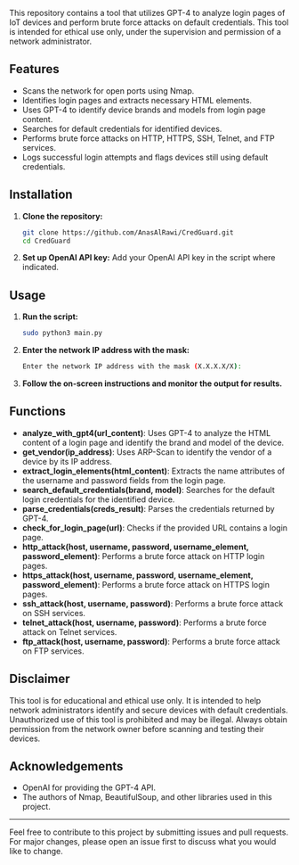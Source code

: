 This repository contains a tool that utilizes GPT-4 to analyze login pages of IoT devices and perform brute force attacks on default credentials. This tool is intended for ethical use only, under the supervision and permission of a network administrator.

## **Features**

- Scans the network for open ports using Nmap.
- Identifies login pages and extracts necessary HTML elements.
- Uses GPT-4 to identify device brands and models from login page content.
- Searches for default credentials for identified devices.
- Performs brute force attacks on HTTP, HTTPS, SSH, Telnet, and FTP services.
- Logs successful login attempts and flags devices still using default credentials.

## **Installation**

1. **Clone the repository:**
    
    ```bash
    git clone https://github.com/AnasAlRawi/CredGuard.git
    cd CredGuard
    ```
    
2. **Set up OpenAI API key:**
Add your OpenAI API key in the script where indicated.

## **Usage**

1. **Run the script:**
    
    ```bash
    sudo python3 main.py
    ```
    
2. **Enter the network IP address with the mask:**
    
    ```bash
    Enter the network IP address with the mask (X.X.X.X/X):
    ```
    
3. **Follow the on-screen instructions and monitor the output for results.**

## **Functions**

- **analyze_with_gpt4(url_content)**: Uses GPT-4 to analyze the HTML content of a login page and identify the brand and model of the device.
- **get_vendor(ip_address)**: Uses ARP-Scan to identify the vendor of a device by its IP address.
- **extract_login_elements(html_content)**: Extracts the name attributes of the username and password fields from the login page.
- **search_default_credentials(brand, model)**: Searches for the default login credentials for the identified device.
- **parse_credentials(creds_result)**: Parses the credentials returned by GPT-4.
- **check_for_login_page(url)**: Checks if the provided URL contains a login page.
- **http_attack(host, username, password, username_element, password_element)**: Performs a brute force attack on HTTP login pages.
- **https_attack(host, username, password, username_element, password_element)**: Performs a brute force attack on HTTPS login pages.
- **ssh_attack(host, username, password)**: Performs a brute force attack on SSH services.
- **telnet_attack(host, username, password)**: Performs a brute force attack on Telnet services.
- **ftp_attack(host, username, password)**: Performs a brute force attack on FTP services.

## **Disclaimer**

This tool is for educational and ethical use only. It is intended to help network administrators identify and secure devices with default credentials. Unauthorized use of this tool is prohibited and may be illegal. Always obtain permission from the network owner before scanning and testing their devices.


## **Acknowledgements**

- OpenAI for providing the GPT-4 API.
- The authors of Nmap, BeautifulSoup, and other libraries used in this project.

---

Feel free to contribute to this project by submitting issues and pull requests. For major changes, please open an issue first to discuss what you would like to change.
